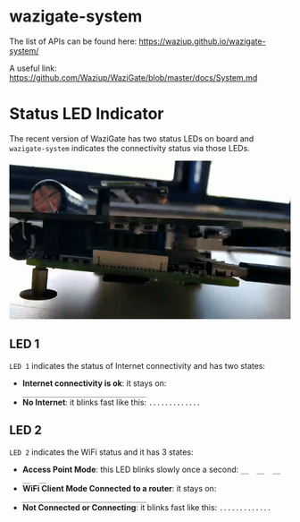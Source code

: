 # wazigate-system

The list of APIs can be found here: https://waziup.github.io/wazigate-system/

A useful link: https://github.com/Waziup/WaziGate/blob/master/docs/System.md


# Status LED Indicator

The recent version of WaziGate has two status LEDs on board and `wazigate-system` indicates the connectivity status via those LEDs.


![LED indicators](assets/LEDs.gif "LED indicators")

## LED 1
`LED 1` indicates the status of Internet connectivity and has two states:

- **Internet connectivity is ok**: it stays on: `_______________________________`
- **No Internet**: it blinks fast like this: `.............`

## LED 2
`LED 2` indicates the WiFi status and it has 3 states:

- **Access Point Mode**: this LED blinks slowly once a second: `__  __  __  __  __`
- **WiFi Client Mode Connected to a router**: it stays on: `_______________________________`
- **Not Connected or Connecting**: it blinks fast like this: `.............`

